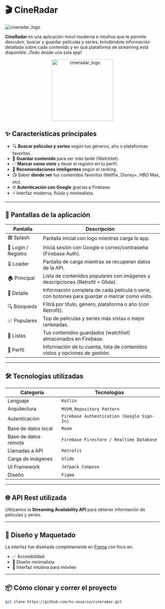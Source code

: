 # 🎬 CineRadar

![cineradar_logo](https://github.com/user-attachments/assets/dc716fae-fed6-4fc2-b599-57111b7bc473)

**CineRadar** es una aplicación móvil moderna e intuitiva que te permite descubrir, buscar y guardar películas y series, brindándote información detallada sobre cada contenido y en qué plataforma de streaming está disponible. ¡Todo desde una sola app!

<p align="center">
  <img src="https://github.com/user-attachments/assets/dc716fae-fed6-4fc2-b599-57111b7bc473" alt="cineradar_logo" width="200" />
</p>

## ✨ Características principales

- 🔍 **Buscar películas y series** según tus géneros, año o plataformas favoritas.
- 📌 **Guardar contenido** para ver más tarde (Watchlist).
- ✅ **Marcar como visto** y llevar el registro en tu perfil.
- 🧠 **Recomendaciones inteligentes** según el ranking.
- 📺 Saber **dónde ver** tus contenidos favoritos (Netflix, Disney+, HBO Max, etc).
- 🌐 **Autenticación con Google** gracias a Firebase.
- ⚡️ Interfaz moderna, fluida y minimalista.

---

## 📱 Pantallas de la aplicación

| Pantalla | Descripción |
|---------|-------------|
| 🟦 Splash | Pantalla inicial con logo mientras carga la app. |
| 🔐 Login / Registro | Iniciá sesión con Google o correo/contraseña (Firebase Auth). |
| ⏳ Loader | Pantalla de carga mientras se recuperan datos de la API. |
| 🏠 Principal | Lista de contenidos populares con imágenes y descripciones (Retrofit + Glide). |
| 🧾 Detalle | Información completa de cada película o serie, con botones para guardar o marcar como visto. |
| 🔍 Búsqueda | Filtrá por título, género, plataforma o año (con Retrofit). |
| 📈 Populares | Top de películas y series más vistas o mejor rankeadas. |
| 📂 Listas | Tus contenidos guardados (watchlist) almacenados en Firebase. |
| 👤 Perfil | Información de tu cuenta, lista de contenidos vistos y opciones de gestión. |

---

## 🛠️ Tecnologías utilizadas

| Categoría | Tecnologías |
|----------|-------------|
| Lenguaje | `Kotlin` |
| Arquitectura | `MVVM`, `Repository Pattern` |
| Autenticación | `Firebase Authentication (Google Sign-In)` |
| Base de datos local | `Room` |
| Base de datos remota | `Firebase Firestore / Realtime Database` |
| Llamadas a API | `Retrofit` |
| Carga de imágenes | `Glide` |
| UI Framework | `Jetpack Compose` |
| Diseño | `Figma` |

---

## 🌐 API Rest utilizada

Utilizamos la **Streaming Availability API** para obtener información de películas y series.

---

## 🎨 Diseño y Maquetado

La interfaz fue diseñada completamente en [Figma]([https://www.figma.com](https://www.figma.com/design/icJdw9ZOm8MmPAXaXEAsk4/CineRadar?node-id=2204-215&p=f&t=FsrmjCrBvqhJJnve-0)) con foco en:

- ✅ Accesibilidad
- 🎨 Diseño minimalista
- 📱 Interfaz intuitiva para móviles

---

## 📦 Cómo clonar y correr el proyecto

```bash
git clone https://github.com/tu-usuario/cineradar.git

